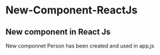 # New-Component-ReactJs
## New component in React Js
New componnet Person has been created and used in app,js
